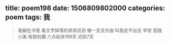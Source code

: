 title: poem198
date: 1506809802000
categories: poem
tags: 我
---
> 我躺在书里
看文字掉落的淅淅沥沥
像一支支乐曲
叫我走不出去
早安
孤独小美
格致别趣
六点起床198天 迟到7天